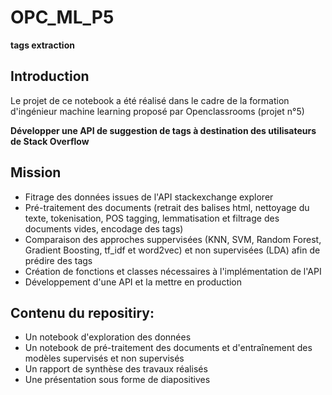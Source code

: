 # OPC_ML_P5
**tags extraction**  

## Introduction  
Le projet de ce notebook a été réalisé dans le cadre de la formation d'ingénieur machine learning proposé par Openclassrooms (projet n°5)  

**Développer une API de suggestion de tags à destination des utilisateurs de Stack Overflow**   

## Mission
* Fitrage des données issues de l'API stackexchange explorer
* Pré-traitement des documents (retrait des balises html, nettoyage du texte, tokenisation, POS tagging, lemmatisation et filtrage des documents vides, encodage des tags)
* Comparaison des approches suppervisées (KNN, SVM, Random Forest, Gradient Boosting, tf_idf et word2vec) et non supervisées (LDA) afin de prédire des tags
* Création de fonctions et classes nécessaires à l'implémentation de l'API
* Développement d'une API et la mettre en production   

## Contenu du repositiry:
* Un notebook d'exploration des données
* Un notebook de pré-traitement des documents et d'entraînement des modèles supervisés et non supervisés
* Un rapport de synthèse des travaux réalisés
* Une présentation sous forme de diapositives
